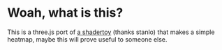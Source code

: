 # Woah, what is this?
This is a three.js port of [a shadertoy](https://www.shadertoy.com/view/lt2SWG+) (thanks stanlo) that makes a simple heatmap, maybe this will prove useful to someone else.
